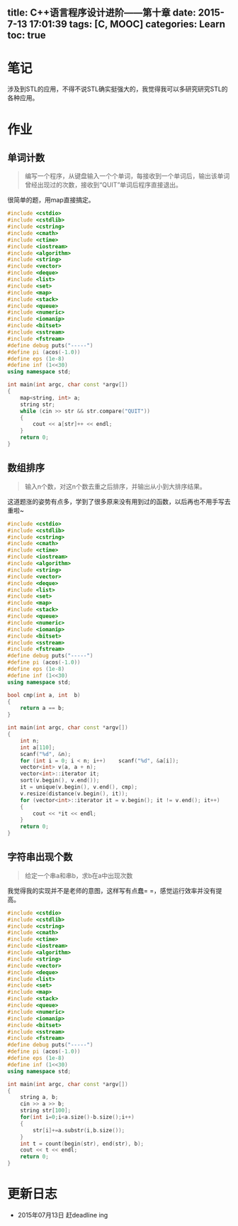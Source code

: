 title: C++语言程序设计进阶——第十章
date: 2015-7-13 17:01:39
tags: [C, MOOC]
categories: Learn
toc: true
---
# 笔记
涉及到STL的应用，不得不说STL确实挺强大的，我觉得我可以多研究研究STL的各种应用。

<!-- more -->

# 作业
## 单词计数
> 编写一个程序，从键盘输入一个个单词，每接收到一个单词后，输出该单词曾经出现过的次数，接收到“QUIT”单词后程序直接退出。

很简单的题，用map直接搞定。


```cpp
#include <cstdio>
#include <cstdlib>
#include <cstring>
#include <cmath>
#include <ctime>
#include <iostream>
#include <algorithm>
#include <string>
#include <vector>
#include <deque>
#include <list>
#include <set>
#include <map>
#include <stack>
#include <queue>
#include <numeric>
#include <iomanip>
#include <bitset>
#include <sstream>
#include <fstream>
#define debug puts("-----")
#define pi (acos(-1.0))
#define eps (1e-8)
#define inf (1<<30)
using namespace std;

int main(int argc, char const *argv[])
{
    map<string, int> a;
    string str;
    while (cin >> str && str.compare("QUIT"))
    {
        cout << a[str]++ << endl;
    }
    return 0;
}

```

## 数组排序
> 输入n个数，对这n个数去重之后排序，并输出从小到大排序结果。

这道题涨的姿势有点多，学到了很多原来没有用到过的函数，以后再也不用手写去重啦~


```cpp
#include <cstdio>
#include <cstdlib>
#include <cstring>
#include <cmath>
#include <ctime>
#include <iostream>
#include <algorithm>
#include <string>
#include <vector>
#include <deque>
#include <list>
#include <set>
#include <map>
#include <stack>
#include <queue>
#include <numeric>
#include <iomanip>
#include <bitset>
#include <sstream>
#include <fstream>
#define debug puts("-----")
#define pi (acos(-1.0))
#define eps (1e-8)
#define inf (1<<30)
using namespace std;

bool cmp(int a, int  b)
{
    return a == b;
}

int main(int argc, char const *argv[])
{
    int n;
    int a[110];
    scanf("%d", &n);
    for (int i = 0; i < n; i++)    scanf("%d", &a[i]);
    vector<int> v(a, a + n);
    vector<int>::iterator it;
    sort(v.begin(), v.end());
    it = unique(v.begin(), v.end(), cmp);
    v.resize(distance(v.begin(), it));
    for (vector<int>::iterator it = v.begin(); it != v.end(); it++)
    {
        cout << *it << endl;
    }
    return 0;
}

```

## 字符串出现个数
> 给定一个串a和串b，求b在a中出现次数

我觉得我的实现并不是老师的意图，这样写有点蠢= =，感觉运行效率并没有提高。


```cpp
#include <cstdio>
#include <cstdlib>
#include <cstring>
#include <cmath>
#include <ctime>
#include <iostream>
#include <algorithm>
#include <string>
#include <vector>
#include <deque>
#include <list>
#include <set>
#include <map>
#include <stack>
#include <queue>
#include <numeric>
#include <iomanip>
#include <bitset>
#include <sstream>
#include <fstream>
#define debug puts("-----")
#define pi (acos(-1.0))
#define eps (1e-8)
#define inf (1<<30)
using namespace std;

int main(int argc, char const *argv[])
{
    string a, b;
    cin >> a >> b;
    string str[100];
    for(int i=0;i<a.size()-b.size();i++)
    {
        str[i]+=a.substr(i,b.size());
    }
    int t = count(begin(str), end(str), b);
    cout << t << endl;
    return 0;
}

```

# 更新日志
- 2015年07月13日 赶deadline ing